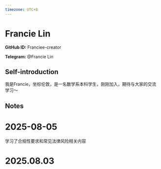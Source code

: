 ```yaml
---
timezone: UTC+8
---
```


# Francie Lin

**GitHub ID:** Franciee-creator

**Telegram:** @Francie Lin

## Self-introduction

我是Francie，坐标伦敦，是一名数学系本科学生，刚刚加入，期待与大家的交流学习～

## Notes

<!-- Content_START -->
# 2025-08-05

学习了合规性要求和常见法律风险相关内容


# 2025.08.03


<!-- Content_END -->
